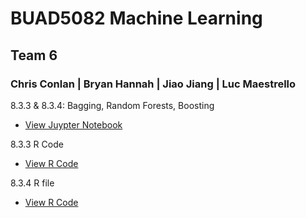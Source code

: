 
# BUAD5082 Machine Learning 
## Team 6
### Chris Conlan | Bryan Hannah | Jiao Jiang | Luc Maestrello

8.3.3 & 8.3.4: Bagging, Random Forests, Boosting
  - [View Juypter Notebook](ipynb.html)

8.3.3 R Code
  - [View R Code](ipynb.html)

8.3.4 R file
  - [View R Code](ipynb.html)
